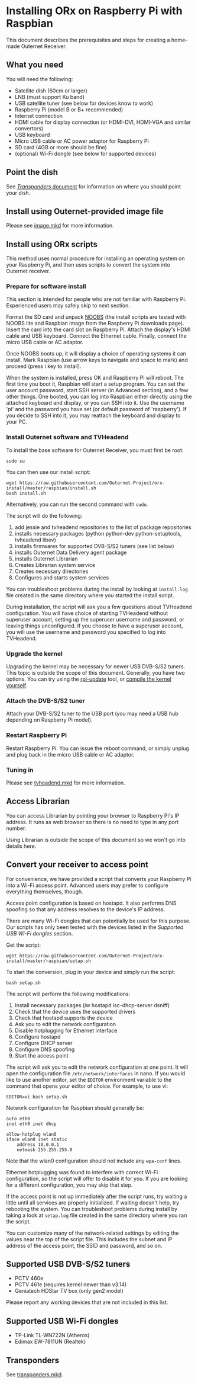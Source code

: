 # Installing ORx on Raspberry Pi with Raspbian

This document describes the prerequisites and steps for creating a home-made
Outernet Receiver.

## What you need

You will need the following:

- Satellite dish (60cm or larger)
- LNB (must support Ku band)
- USB satellite tuner (see below for devices know to work)
- Raspberry Pi (model B or B+ recommended)
- Internet connection
- HDMI cable for display connection (or HDMI-DVI, HDMI-VGA and similar
  convertors)
- USB keyboard
- Micro USB cable or AC power adaptor for Raspberry Pi
- SD card (4GB or more should be fine)
- (optional) Wi-Fi dongle (see below for supported devices)

## Point the dish

See [*Transponders* document](../docs/transponders.mkd) for information on where you should point your dish.

## Install using Outernet-provided image file

Please see [image.mkd](../docs/image.mkd) for more information.

## Install using ORx scripts

This method uses normal procedure for installing an operating system on your
Raspberry Pi, and then uses scripts to convert the system into Outernet
receiver.

### Prepare for software install

This section is intended for people who are not familiar with Raspberry Pi.
Experienced users may safely skip to next section.

Format the SD card and unpack [NOOBS](http://www.raspberrypi.org/downloads/)
(the install scripts are tested with NOOBS lite and Raspbian image from the
Raspberry Pi downloads page). Insert the card into the card slot on Raspberry
Pi. Attach the display's HDMI cable and USB keyboard. Connect the Ethernet
cable. Finally, connect the micro USB cable or AC adaptor.

Once NOOBS boots up, it will display a choice of operating systems it can
install. Mark Raspbian (use arrow keys to navigate and space to mark) and
proceed (press i key to install).

When the system is installed, press OK and Raspberry Pi will reboot. The first
time you boot it, Raspbian will start a setup program. You can set the user
account password, start SSH server (in Advanced section), and a few other
things. One booted, you can log into Raspbian either directly using the
attached keyboard and display, or you can SSH into it. Use the username 'pi'
and the password you have set (or default password of 'raspberry'). If you
decide to SSH into it, you may reattach the keyboard and display to your PC.

### Install Outernet software and TVHeadend

To install the base software for Outernet Receiver, you must first be root:

    sudo su

You can then use our install script:

    wget https://raw.githubusercontent.com/Outernet-Project/orx-install/master/raspbian/install.sh
    bash install.sh

Alternatively, you can run the second command with `sudo`.

The script will do the following:

1. add jessie and tvheadend repositories to the list of package repositories
1. installs necessary packages (python python-dev python-setuptools,
   tvheadend libev)
1. installs firmwares for supported DVB-S/S2 tuners (see list below)
1. installs Outernet Data Delivery agent package
1. installs Outernet Librarian
1. Creates Librarian system service
1. Creates necessary directories
1. Configures and starts system services

You can troubleshoot problems during the install by looking at `install.log`
file created in the same directory where you started the install script.

During installation, the script will ask you a few questions about TVHeadend
configuration. You will have choice of starting TVHeadend without superuser
account, setting up the superuser username and password, or leaving things
unconfigured. If you choose to have a superuser account, you will use the
username and password you specified to log into TVHeadend.

### Upgrade the kernel

Upgrading the kernel may be necessary for newer USB DVB-S/S2 tuners. This topic
is outside the scope of this document. Generally, you have two options. You can
try using the
[rpi-update](http://www.raspberrypi.org/documentation/raspbian/updating.md)
tool, or [compile the kernel
yourself](http://elinux.org/RPi_Kernel_Compilation).

### Attach the DVB-S/S2 tuner

Attach your DVB-S/S2 tuner to the USB port (you may need a USB hub depending on
Raspberry Pi model).

### Restart Raspberry Pi

Restart Raspberry Pi. You can issue the reboot command, or simply unplug and
plug back in the micro USB cable or AC adaptor.

### Tuning in

Please see [tvheadend.mkd](../docs/tvheadend.mkd) for more information.

## Access Librarian

You can access Librarian by pointing your browser to Raspberry Pi's IP address.
It runs as web browser so there is no need to type in any port number.

Using Librarian is outside the scope of this document so we won't go into
details here.

## Convert your receiver to access point

For convenience, we have provided a script that converts your Raspberry Pi into
a Wi-Fi access point. Advanced users may prefer to configure everything
themselves, though.

Access point configuration is based on hostapd. It also performs DNS spoofing
so that any address resolves to the device's IP address.

There are many Wi-Fi dongles that can potentially be used for this purpose. Our
scripts has only been tested with the devices listed in the *Supported USB
Wi-Fi dongles* section.

Get the script:

    wget https://raw.githubusercontent.com/Outernet-Project/orx-install/master/raspbian/setap.sh

To start the conversion, plug in your device and simply run the script:

    bash setap.sh

The script will perform the following modifications:

1. Install necessary packages (iw hostapd isc-dhcp-server dsniff)
1. Check that the device uses the supported drivers
1. Check that hostapd supports the device
1. Ask you to edit the network configuration
1. Disable hotplugging for Ethernet interface
1. Configure hostapd
1. Configure DHCP server
1. Configure DNS spoofing
1. Start the access point

The script will ask you to edit the network configuration at one point. It will
open the configuration file `/etc/network/interfaces` in nano. If you would
like to use another editor, set the `EDITOR` environment variable to the
command that opens your editor of choice. For example, to use vi:

    EDITOR=vi bash setap.sh

Network configuration for Raspbian should generally be:

    auto eth0
    inet eth0 inet dhcp

    allow-hotplug wlan0
    iface wlan0 inet static
        address 10.0.0.1
        netmask 255.255.255.0

Note that the wlan0 configuration should not include any `wpa-conf` lines.

Ethernet hotplugging was found to interfere with correct Wi-Fi configuration,
so the script will offer to disable it for you. If you are looking for a
different configuration, you may skip that step.

If the access point is not up immediately after the script runs, try waiting a
little until all services are properly initialized. If waiting doesn't help,
try rebooting the system. You can troubleshoot problems during install by
taking a look at `setap.log` file created in the same directory where you ran
the script.

You can customize many of the network-related settings by editing the values
near the top of the script file. This includes the subnet and IP address of the
access point, the SSID and password, and so on.

## Supported USB DVB-S/S2 tuners

- PCTV 460e
- PCTV 461e (requires kernel newer than v3.14)
- Geniatech HDStar TV box (only gen2 model)

Please report any working devices that are not included in this list.

## Supported USB Wi-Fi dongles

- TP-Link TL-WN722N (Atheros)
- Edimax EW-7811UN (Realtek)

## Transponders

See [transponders.mkd](../docs/transponders.mkd).

